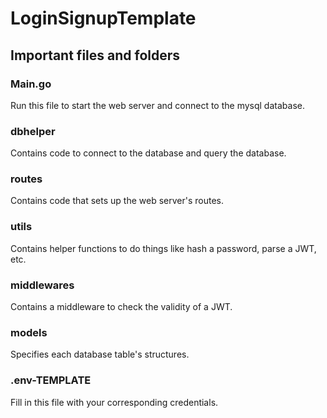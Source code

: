 # LoginSignupTemplate

## Important files and folders

### Main.go
Run this file to start the web server and connect to the mysql database.

### dbhelper
Contains code to connect to the database and query the database.

### routes
Contains code that sets up the web server's routes. 

### utils
Contains helper functions to do things like hash a password, parse a JWT, etc.

### middlewares
Contains a middleware to check the validity of a JWT.

### models
Specifies each database table's structures.

### .env-TEMPLATE
Fill in this file with your corresponding credentials.

